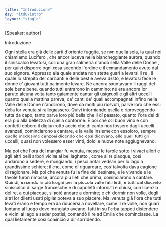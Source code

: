 ```yaml
---
title: "Introduzione"
day: "itd07intro"
layout: "single"
---
```

<html>
 <head>
 </head>
 <body>
  <div id="d07intro" type="introduction" who="author">
   <p>
    [Speaker: author]
   </p>
   <head>
    Introduzione
   </head>
   <p>
    <milestone id="p07980002"/>
    Ogni stella era gi&agrave; delle parti d'oriente fuggita, se non quella sola, la qual noi chiamiamo
    <name placeref="lucifero" type="place">
     Lucifero
    </name>
    , che ancor luceva nella biancheggiante aurora, quando il siniscalco levatosi, con una gran salmeria n'and&ograve; nella
    <name placeref="valledonnebrigata-01" type="place">
     Valle delle Donne
    </name>
    , per quivi disporre ogni cosa secondo l'ordine e il comandamento avuto dal suo signore.
    <milestone id="p07980003"/>
    Appresso alla quale andata non stette guari a levarsi il
    <name persref="dioneo" type="person">
     re
    </name>
    , il quale lo strepito de' caricanti e delle bestie aveva desto, e levatosi fece le donne e' giovani tutti parimente levare.
    <milestone id="p07980004"/>
    N&eacute; ancora spuntavano li raggi del sole bene bene, quando tutti entrarono in cammino; n&eacute; era ancora lor paruto alcuna volta tanto gaiamente cantar gli usignuoli e gli altri uccelli quanto quella mattina pareva; da' canti de' quali accompagnati infino nella
    <name placeref="valledonnebrigata-01" type="place">
     Valle delle Donne
    </name>
    n'andarono, dove da molti pi&uacute; ricevuti, parve loro che essi della lor venuta si rallegrassero.
    <milestone id="p07980005"/>
    Quivi intorniando quella e riproveggendo tutta da capo, tanto parve loro pi&uacute; bella che il d&iacute; passato, quanto l'ora del d&iacute; era pi&uacute; alla bellezza di quella conforme.
    <milestone id="p07980006"/>
    E poi che col buon vino e con confetti ebbero il digiun rotto acci&ograve; che di canto non fossero dagli uccelli avanzati, cominciarono a cantare, e la valle insieme con essoloro, sempre quelle medesime canzoni dicendo che essi dicevano; alle quali tutti gli uccelli, quasi non volessero esser vinti, dolci e nuove note aggiugnevano.
   </p>
   <p>
    <milestone id="p07980007"/>
    Ma poi che l'ora del mangiar fu venuta, messe le tavole sotto i vivaci allori e agli altri belli arbori vicine al
    <name placeref="laghettobrigata-01" type="place">
     bel laghetto
    </name>
    , come al
    <name persref="dioneo" type="person">
     re
    </name>
    piacque, cos&iacute; andarono a sedere, e mangiando, i pesci notar vedean per lo lago a grandissime schiere; il che, come di riguardare, cos&iacute; talvolta dava cagione di ragionare.
    <milestone id="p07980008"/>
    Ma poi che venuta fu la fine del desinare, e le vivande e le tavole furon rimosse, ancora pi&uacute; lieti che prima, cominciarono a cantare.
    <milestone id="p07980009"/>
    Quindi, essendo in pi&uacute; luoghi per la piccola valle fatti letti, e tutti dal discreto siniscalco di sarge francesche e di capoletti intorniati e chiusi, con licenzia del re, a cui piacque, si pot&eacute; andare a dormire; e chi dormir non volle, degli altri lor diletti usati pigliar poteva a suo piacere.
    <milestone id="p07980010"/>
    Ma, venuta gi&agrave; l'ora che tutti levati erano e tempo era da riducersi a novellare, come il re volle, non guari lontano al luogo dove mangiato aveano, fatti in su l'erba tappeti distendere e vicini al lago a seder postisi, comand&ograve; il re ad
    <name persref="emilia" type="person">
     Emilia
    </name>
    che cominciasse. La qual lietamente cos&iacute; cominci&ograve; a dir sorridendo.
   </p>
  </div>
 </body>
</html>